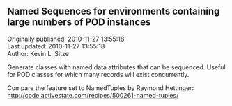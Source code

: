 ## Named Sequences for environments containing large numbers of POD instances  
Originally published: 2010-11-27 13:55:18  
Last updated: 2010-11-27 13:55:18  
Author: Kevin L. Sitze  
  
Generate classes with named data attributes that can be sequenced.
Useful for POD classes for which many records will exist concurrently.

Compare the feature set to NamedTuples by Raymond Hettinger:
http://code.activestate.com/recipes/500261-named-tuples/
